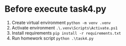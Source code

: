 # Before execute task4.py

1. Create virtual environment `python -m venv .venv`
2. Activate environment `.\.venv\Scripts\Activate.ps1`
3. Install requirements `pip install -r requirements.txt`
4. Run homework script `python .\task4.py`

